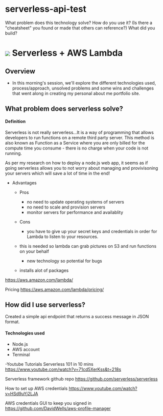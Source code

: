 # serverless-api-test

What problem does this technology solve?
How do you use it? (Is there a "cheatsheet" you found or made that others can reference?)
What did you build?

# ![](https://xingzo.github.io/assets/images/xingzo-crown-white-sm.png) Serverless + AWS Lambda

## Overview
- In this morning's session, we'll explore the different technologies used, process/approach, unsolved problems and some wins and challenges that went along in creating my personal about me portfolio site.


<a name="jquery"></a>
## What problem does serverless solve?

#### Definition
Serverless is not really serverless...It is a way of programming that allows developers to run functions on a remote third party server.
This method is also known as Function as a Service where you are only billed for the compute time you consume - there is no charge when your code is not running.

As per my research on how to deploy a node.js web app, it seems as if going serverless allows you to not worry about managing and provivisoning your servers which will save a lot of time in the end! 

- Advantages
	- Pros
		- no need to update operating systems of servers
		- no need to scale and provision servers
		- monitor servers for performance and availablity
    
 	- Cons
		- you have to give up your secret keys and credentials in order for Lambda to listen to your resources.
    - this is needed so lambda can grab pictures on S3 and run functions on your behalf
		- new technology so potential for bugs
    - installs alot of packages
    
    
https://aws.amazon.com/lambda/

Pricing
https://aws.amazon.com/lambda/pricing/
    
    
## How did I use serverless?
  Created a simple api endpoint that returns a success message in JSON format.
  
#### Technologies used

  - Node.js
  - AWS account
  - Terminal
  
  -Youtube Tutorials
  Serverless 101 in 10 mins
  https://www.youtube.com/watch?v=71cd5XerKss&t=218s
  
  Serverless framework github repo
  https://github.com/serverless/serverless
  
  How to set up AWS credentials
  https://www.youtube.com/watch?v=HSd9uYj2LJA
  
  AWS credentials GUI to keep you signed in
  https://github.com/DavidWells/aws-profile-manager
  

